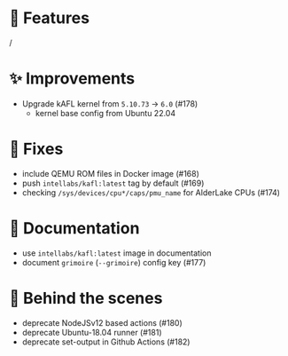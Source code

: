 # 🌟 Features

/

# ✨ Improvements

- Upgrade kAFL kernel from `5.10.73` -> `6.0` (#178)
  - kernel base config from Ubuntu 22.04

# 🔧 Fixes

- include QEMU ROM files in Docker image (#168)
- push `intellabs/kafl:latest` tag by default (#169)
- checking `/sys/devices/cpu*/caps/pmu_name` for AlderLake CPUs (#174)

# 📖 Documentation

- use `intellabs/kafl:latest` image in documentation
- document `grimoire`  (`--grimoire`) config key (#177)

# 🧰 Behind the scenes

- deprecate NodeJSv12 based actions (#180)
- deprecate Ubuntu-18.04 runner (#181)
- deprecate set-output in Github Actions (#182)
  